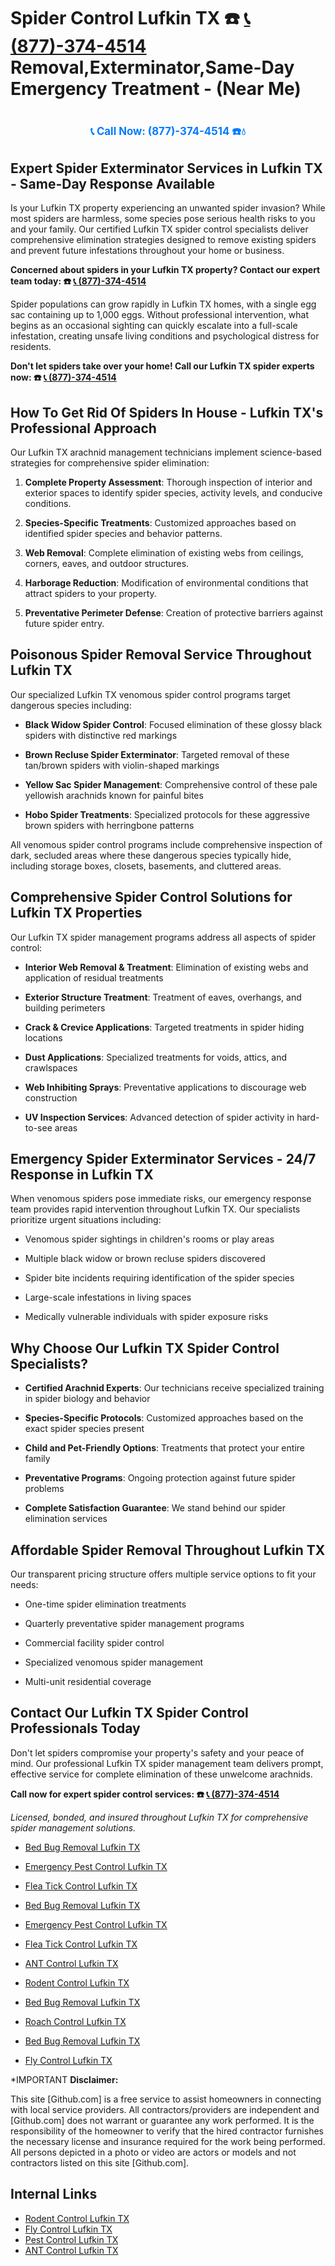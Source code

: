 # Spider Control Lufkin TX ☎️ [📞 (877)-374-4514](https://pest-control-4514.netlify.app) Removal,Exterminator,Same-Day Emergency Treatment - (Near Me)
# 

<p align="center" style="font-size: 1.2em; font-weight: bold; margin: 20px 0;">
  <a href="https://pest-control-4514.netlify.app" target="_blank" style="color: #007BFF; text-decoration: none;">📞 Call Now: (877)-374-4514 ☎️💧</a>
</p>

## Expert Spider Exterminator Services in Lufkin TX - Same-Day Response Available

Is your Lufkin TX property experiencing an unwanted spider invasion? While most spiders are harmless, some species pose serious health risks to you and your family. Our certified Lufkin TX spider control specialists deliver comprehensive elimination strategies designed to remove existing spiders and prevent future infestations throughout your home or business.

**Concerned about spiders in your Lufkin TX property? Contact our expert team today: ☎️ [📞 (877)-374-4514](https://pest-control-4514.netlify.app)**

Spider populations can grow rapidly in Lufkin TX homes, with a single egg sac containing up to 1,000 eggs. Without professional intervention, what begins as an occasional sighting can quickly escalate into a full-scale infestation, creating unsafe living conditions and psychological distress for residents.

**Don't let spiders take over your home! Call our Lufkin TX spider experts now: ☎️ [📞 (877)-374-4514](https://pest-control-4514.netlify.app)**

## How To Get Rid Of Spiders In House - Lufkin TX's Professional Approach

Our Lufkin TX arachnid management technicians implement science-based strategies for comprehensive spider elimination:

1. **Complete Property Assessment**: Thorough inspection of interior and exterior spaces to identify spider species, activity levels, and conducive conditions.

2. **Species-Specific Treatments**: Customized approaches based on identified spider species and behavior patterns.

3. **Web Removal**: Complete elimination of existing webs from ceilings, corners, eaves, and outdoor structures.

4. **Harborage Reduction**: Modification of environmental conditions that attract spiders to your property.

5. **Preventative Perimeter Defense**: Creation of protective barriers against future spider entry.

## Poisonous Spider Removal Service Throughout Lufkin TX

Our specialized Lufkin TX venomous spider control programs target dangerous species including:

- **Black Widow Spider Control**: Focused elimination of these glossy black spiders with distinctive red markings

- **Brown Recluse Spider Exterminator**: Targeted removal of these tan/brown spiders with violin-shaped markings

- **Yellow Sac Spider Management**: Comprehensive control of these pale yellowish arachnids known for painful bites

- **Hobo Spider Treatments**: Specialized protocols for these aggressive brown spiders with herringbone patterns

All venomous spider control programs include comprehensive inspection of dark, secluded areas where these dangerous species typically hide, including storage boxes, closets, basements, and cluttered areas.

## Comprehensive Spider Control Solutions for Lufkin TX Properties

Our Lufkin TX spider management programs address all aspects of spider control:

- **Interior Web Removal & Treatment**: Elimination of existing webs and application of residual treatments

- **Exterior Structure Treatment**: Treatment of eaves, overhangs, and building perimeters

- **Crack & Crevice Applications**: Targeted treatments in spider hiding locations

- **Dust Applications**: Specialized treatments for voids, attics, and crawlspaces

- **Web Inhibiting Sprays**: Preventative applications to discourage web construction

- **UV Inspection Services**: Advanced detection of spider activity in hard-to-see areas

## Emergency Spider Exterminator Services - 24/7 Response in Lufkin TX

When venomous spiders pose immediate risks, our emergency response team provides rapid intervention throughout Lufkin TX. Our specialists prioritize urgent situations including:

- Venomous spider sightings in children's rooms or play areas

- Multiple black widow or brown recluse spiders discovered

- Spider bite incidents requiring identification of the spider species

- Large-scale infestations in living spaces

- Medically vulnerable individuals with spider exposure risks

## Why Choose Our Lufkin TX Spider Control Specialists?

- **Certified Arachnid Experts**: Our technicians receive specialized training in spider biology and behavior

- **Species-Specific Protocols**: Customized approaches based on the exact spider species present

- **Child and Pet-Friendly Options**: Treatments that protect your entire family

- **Preventative Programs**: Ongoing protection against future spider problems

- **Complete Satisfaction Guarantee**: We stand behind our spider elimination services

## Affordable Spider Removal Throughout Lufkin TX

Our transparent pricing structure offers multiple service options to fit your needs:

- One-time spider elimination treatments

- Quarterly preventative spider management programs

- Commercial facility spider control

- Specialized venomous spider management

- Multi-unit residential coverage

## Contact Our Lufkin TX Spider Control Professionals Today

Don't let spiders compromise your property's safety and your peace of mind. Our professional Lufkin TX spider management team delivers prompt, effective service for complete elimination of these unwelcome arachnids.

**Call now for expert spider control services: ☎️ [📞 (877)-374-4514](https://pest-control-4514.netlify.app)**

*Licensed, bonded, and insured throughout Lufkin TX for comprehensive spider management solutions.*


- [Bed Bug Removal Lufkin TX](https://github.com/allyoucaneatsushiin/plumbing-texas/blob/main/Bed-Bug-Removal-Lufkin-TX-877-374-4514-Exterminator-Same-Day-Emergency-Treatment-Near-Me.md)
- [Emergency Pest Control Lufkin TX](https://github.com/allyoucaneatsushiin/plumbing-texas/blob/main/Emergency-Pest-Control-Lufkin-TX-877-374-4514-24-7-Fast-Response-Near-Me.md)
- [Flea Tick Control Lufkin TX](https://github.com/allyoucaneatsushiin/plumbing-texas/blob/main/Flea-Tick-Control-Lufkin-TX-877-374-4514-Removal-Exterminator-Same-Day-Emergency-Treatment-Near-Me.md)


- [Bed Bug Removal Lufkin TX](https://github.com/allyoucaneatsushiin/plumbing-texas/blob/main/Bed-Bug-Removal-Lufkin-TX-877-374-4514-Exterminator-Same-Day-Emergency-Treatment-Near-Me.md)
- [Emergency Pest Control Lufkin TX](https://github.com/allyoucaneatsushiin/plumbing-texas/blob/main/Emergency-Pest-Control-Lufkin-TX-877-374-4514-24-7-Fast-Response-Near-Me.md)
- [Flea Tick Control Lufkin TX](https://github.com/allyoucaneatsushiin/plumbing-texas/blob/main/Flea-Tick-Control-Lufkin-TX-877-374-4514-Removal-Exterminator-Same-Day-Emergency-Treatment-Near-Me.md)


- [ANT Control Lufkin TX](https://github.com/allyoucaneatsushiin/plumbing-texas/blob/main/ANT-Control-Lufkin-TX-877-374-4514-Prevention-Extermination-Same-Day-Emergency-Treatment-Near-Me.md)
- [Rodent Control Lufkin TX](https://github.com/allyoucaneatsushiin/plumbing-texas/blob/main/Rodent-Control-Lufkin-TX-877-374-4514-Rat-Removal-Exterminator-Same-Day-Emergency-Treatment-Near-Me.md)
- [Bed Bug Removal Lufkin TX](https://github.com/allyoucaneatsushiin/plumbing-texas/blob/main/Bed-Bug-Removal-Lufkin-TX-877-374-4514-Exterminator-Same-Day-Emergency-Treatment-Near-Me.md)


- [Roach Control Lufkin TX](https://github.com/allyoucaneatsushiin/plumbing-texas/blob/main/Roach-Control-Lufkin-TX-877-374-4514-Removal-Exterminator-Same-Day-Emergency-Treatment-Near-Me.md)
- [Bed Bug Removal Lufkin TX](https://github.com/allyoucaneatsushiin/plumbing-texas/blob/main/Bed-Bug-Removal-Lufkin-TX-877-374-4514-Exterminator-Same-Day-Emergency-Treatment-Near-Me.md)
- [Fly Control Lufkin TX](https://github.com/allyoucaneatsushiin/plumbing-texas/blob/main/Fly-Control-Lufkin-TX-877-374-4514-Prevention-Same-Day-Emergency-Treatment-Near-Me.md)


*IMPORTANT **Disclaimer:**  

This site [Github.com] is a free service to assist homeowners in connecting with local service providers. All contractors/providers are independent and [Github.com] does not warrant or guarantee any work performed. It is the responsibility of the homeowner to verify that the hired contractor furnishes the necessary license and insurance required for the work being performed. All persons depicted in a photo or video are actors or models and not contractors listed on this site [Github.com].


## Internal Links
- [Rodent Control Lufkin TX](https://github.com/allyoucaneatsushiin/plumbing-texas/blob/main/Rodent-Control-Lufkin-TX-877-374-4514-Rat-Removal-Exterminator-Same-Day-Emergency-Treatment-Near-Me.md)
- [Fly Control Lufkin TX](https://github.com/allyoucaneatsushiin/plumbing-texas/blob/main/Fly-Control-Lufkin-TX-877-374-4514-Prevention-Same-Day-Emergency-Treatment-Near-Me.md)
- [Pest Control Lufkin TX](https://github.com/allyoucaneatsushiin/plumbing-texas/blob/main/Pest-Control-Lufkin-TX-877-374-4514-Exterminator-Same-Day-Emergency-Treatment-Near-Me.md)
- [ANT Control Lufkin TX](https://github.com/allyoucaneatsushiin/plumbing-texas/blob/main/ANT-Control-Lufkin-TX-877-374-4514-Prevention-Extermination-Same-Day-Emergency-Treatment-Near-Me.md)
